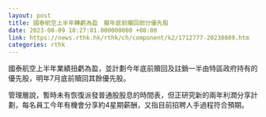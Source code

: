 ```yaml
---
layout: post
title: 國泰航空上半年轉虧為盈　擬年底前贖回部分優先股
date: 2023-08-09 18:27:01.000000000 +08:00
link: https://news.rthk.hk/rthk/ch/component/k2/1712777-20230809.htm
categories: rthk
---
```


國泰航空上半年業績扭虧為盈，並計劃今年底前贖回及註銷一半由特區政府持有的優先股，明年7月底前贖回其餘優先股。

管理層說，暫時未有恢復派發普通股股息的時間表，但正研究新的兩年利潤分享計劃，每名員工今年有機會分享約4星期薪酬，又指目前招聘人手過程符合預期。
